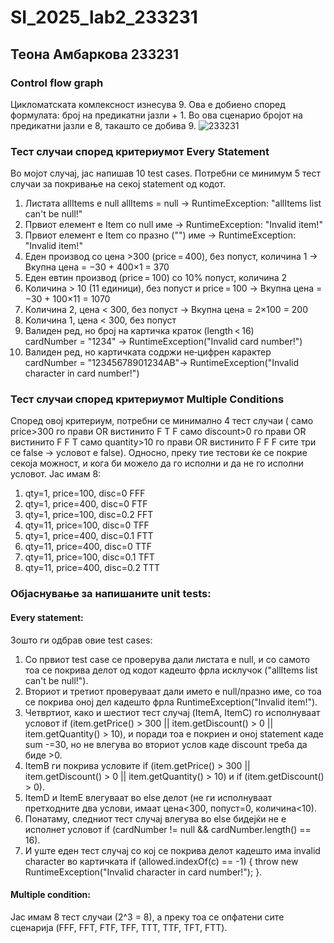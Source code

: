 # SI_2025_lab2_233231
## Теона Амбаркова 233231
### Control flow graph
Цикломатската комлексност изнесува 9. Ова е добиено според формулата: број на предикатни јазли + 1. Во ова сценарио бројот на предикатни јазли е 8, такашто се добива 9.
 ![233231](https://github.com/user-attachments/assets/40df080e-63a4-4747-993e-e7f4a8b2e5ea)

### Тест случаи според критериумот Every Statement
Во мојот случај, јас напишав 10 test cases.
Потребни се минимум 5 тест случаи за покривање на секој statement од кодот.
1. Листата allItems е null	allItems = null ->	RuntimeException: "allItems list can't be null!"
2. Првиот елемент е Item со null име	->	RuntimeException: "Invalid item!"
3. Првиот елемент е Item со празно ("") име	->	RuntimeException: "Invalid item!"
4.	Еден производ со цена >300 (price = 400), без попуст, количина 1 ->	Вкупна цена = −30 + 400×1 = 370
5.	Еден евтин производ (price = 100) со 10% попуст, количина 2
6.	Количина > 10 (11 единици), без попуст и price = 100	->	Вкупна цена = −30 + 100×11 = 1070
7.	Количина 2, цена < 300, без попуст ->	Вкупна цена = 2×100 = 200
8.	Koличина 1, цена < 300, без попуст
9.	Валиден ред, но број на картичка краток (length < 16)	
cardNumber = "1234"	->  RuntimeException("Invalid card number!")
10.	Валиден ред, но картичката содржи не‑цифрен карактер	
cardNumber = "12345678901234AB"-> RuntimeException("Invalid character in card number!")
    
### Тест случаи според критериумот Multiple Conditions
Според овој критериум, потребни се минимално 4 тест случаи ( само price>300 го прави OR вистинито
F	T	F	само discount>0 го прави OR вистинито
F	F	T	само quantity>10 го прави OR вистинито
F	F	F	сите три се false → условот е false).
Односно, преку тие тестови ќе се покрие секоја можност, и кога би можело да го исполни и да не го исполни условот.
Јас имам 8: 
1. qty=1, price=100, disc=0	FFF
2.	qty=1, price=400, disc=0	FTF
3.	qty=1, price=100, disc=0.2	FFT
4. qty=11, price=100, disc=0	TFF
5.	qty=1, price=400, disc=0.1	FTT
6.	qty=11, price=400, disc=0	TTF
7.	qty=11, price=100, disc=0.1	TFT
8.	qty=11, price=400, disc=0.2 TTT
   
### Објаснување за напишаните unit tests:
#### Every statement:
Зошто ги одбрав овие test cases:
1. Со првиот test case се проверува дали листата е null, и со самото тоа се покрива делот од кодот кадешто фрла исклучок ("allItems list can't be null!").
2. Вториот и третиот проверуваат дали името е null/празно име, со тоа се покрива оној дел кадешто фрла RuntimeException("Invalid item!").
3. Четвртиот, како и шестиот тест случај (ItemA, ItemC) го исполнуваат условот  if (item.getPrice() > 300 || item.getDiscount() > 0 || item.getQuantity() > 10), и поради тоа е покриен и оној statement каде sum -=30, но не влегува во вториот услов каде discount треба да биде >0.
4. ItemB ги покрива условите if (item.getPrice() > 300 || item.getDiscount() > 0 || item.getQuantity() > 10) и if (item.getDiscount() > 0).
5. ItemD и ItemE влегуваат во else делот (не ги исполнуваат претходните два услови, имаат цена<300, попуст=0, количина<10).
6. Понатаму, следниот тест случај влегува во else бидејќи не е исполнет условот if (cardNumber != null && cardNumber.length() == 16).
7. И уште еден тест случај со кој се покрива делот кадешто има invalid character во картичката if (allowed.indexOf(c) == -1) {
                    throw new RuntimeException("Invalid character in card number!");
   }.
   
#### Multiple condition:
Jaс имам 8 тест случаи (2^3 = 8), a преку тоа се опфатени сите сценарија (FFF, FFT, FTF, TFF, TTT, TTF, TFT, FTT).


